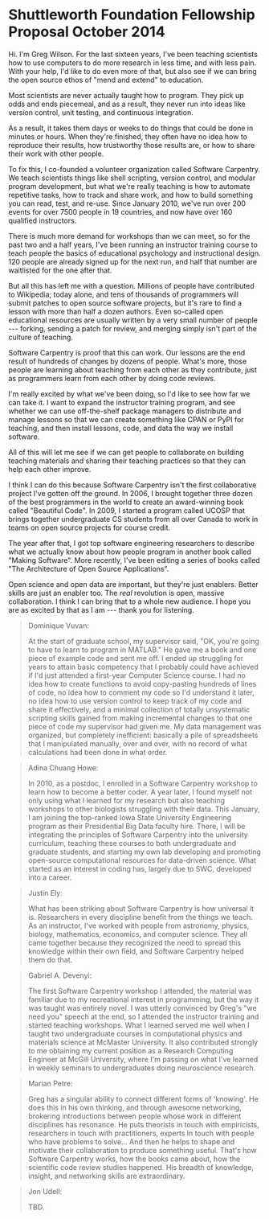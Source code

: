 Shuttleworth Foundation Fellowship Proposal October 2014
========================================================

Hi.  I'm Greg Wilson.  For the last sixteen years, I've been teaching
scientists how to use computers to do more research in less time, and
with less pain.  With your help, I'd like to do even more of that, but
also see if we can bring the open source ethos of "mend and extend" to
education.

Most scientists are never actually taught how to program.  They pick
up odds and ends piecemeal, and as a result, they never run into ideas
like version control, unit testing, and continuous integration.

As a result, it takes them days or weeks to do things that could be
done in minutes or hours.  When they're finished, they often have no
idea how to reproduce their results, how trustworthy those results
are, or how to share their work with other people.

To fix this, I co-founded a volunteer organization called Software
Carpentry.  We teach scientists things like shell scripting, version
control, and modular program development, but what we're really
teaching is how to automate repetitive tasks, how to track and share
work, and how to build something you can read, test, and re-use.
Since January 2010, we've run over 200 events for over 7500 people in
19 countries, and now have over 160 qualified instructors.

There is much more demand for workshops than we can meet, so for the
past two and a half years, I've been running an instructor training
course to teach people the basics of educational psychology and
instructional design.  120 people are already signed up for the next
run, and half that number are waitlisted for the one after that.

But all this has left me with a question.  Millions of people have
contributed to Wikipedia; today alone, and tens of thousands of
programmers will submit patches to open source software projects, but
it's rare to find a lesson with more than half a dozen authors.  Even
so-called open educational resources are usually written by a very
small number of people --- forking, sending a patch for review, and
merging simply isn't part of the culture of teaching.

Software Carpentry is proof that this can work.  Our lessons are the
end result of hundreds of changes by dozens of people.  What's more,
those people are learning about teaching from each other as they
contribute, just as programmers learn from each other by doing code
reviews.

I'm really excited by what we've been doing, so I'd like to see how
far we can take it.  I want to expand the instructor training program,
and see whether we can use off-the-shelf package managers to
distribute and manage lessons so that we can create something like
CPAN or PyPI for teaching, and then install lessons, code, and data
the way we install software.

All of this will let me see if we can get people to collaborate on
building teaching materials and sharing their teaching practices so
that they can help each other improve.

I think I can do this because Software Carpentry isn't the first
collaborative project I've gotten off the ground.  In 2006, I brought
together three dozen of the best programmers in the world to create an
award-winning book called "Beautiful Code".  In 2009, I started a
program called UCOSP that brings together undergraduate CS students
from all over Canada to work in teams on open source projects for
course credit.

The year after that, I got top software engineering researchers to
describe what we actually know about how people program in another
book called "Making Software".  More recently, I've been editing a
series of books called "The Architecture of Open Source Applications".

Open science and open data are important, but they're just enablers.
Better skills are just an enabler too.  The *real* revolution is open,
massive collaboration.  I think I can bring that to a whole new
audience.  I hope you are as excited by that as I am --- thank you for
listening.

> Dominique Vuvan:
> 
> At the start of graduate school, my supervisor said, "OK, you're
> going to have to learn to program in MATLAB." He gave me a book and
> one piece of example code and sent me off.  I ended up struggling
> for years to attain basic competency that I probably could have
> achieved if I'd just attended a first-year Computer Science course.
> I had no idea how to create functions to avoid copy-pasting hundreds
> of lines of code, no idea how to comment my code so I'd understand
> it later, no idea how to use version control to keep track of my
> code and share it effectively, and a minimal collection of totally
> unsystematic scripting skills gained from making incremental changes
> to that one piece of code my supervisor had given me. My data
> management was organized, but completely inefficient: basically a
> pile of spreadsheets that I manipulated manually, over and over,
> with no record of what calculations had been done in what order.

> Adina Chuang Howe:
>
> In 2010, as a postdoc, I enrolled in a Software Carpentry workshop
> to learn how to become a better coder. A year later, I found myself
> not only using what I learned for my research but also teaching
> workshops to other biologists struggling with their data. This
> January, I am joining the top-ranked Iowa State University
> Engineering program as their Presidential Big Data faculty
> hire. There, I will be integrating the principles of Software
> Carpentry into the university curriculum, teaching these courses to
> both undergraduate and graduate students, and starting my own lab
> developing and promoting open-source computational resources for
> data-driven science. What started as an interest in coding has,
> largely due to SWC, developed into a career.

> Justin Ely:
>
> What has been striking about Software Carpentry is how universal it
> is. Researchers in every discipline benefit from the things we
> teach. As an instructor, I've worked with people from astronomy,
> physics, biology, mathematics, economics, and computer science. They
> all came together because they recognized the need to spread this
> knowledge within their own field, and Software Carpentry helped them
> do that.

> Gabriel A. Devenyi:
>
> The first Software Carpentry workshop I attended, the material was
> familiar due to my recreational interest in programming, but the way
> it was taught was entirely novel.  I was utterly convinced by Greg's
> "we need you" speech at the end, so I attended the instructor
> training and started teaching workshops.  What I learned served me
> well when I taught two undergraduate courses in computational
> physics and materials science at McMaster University.  It also
> contributed strongly to me obtaining my current position as a
> Research Computing Engineer at McGill University, where I'm passing
> on what I've learned in weekly seminars to undergraduates doing
> neuroscience research.

> Marian Petre:
>
> Greg has a singular ability to connect different forms of
> 'knowing'. He does this in his own thinking, and through awesome
> networking, brokering introductions between people whose work in
> different disciplines has resonance.  He puts theorists in touch
> with empiricists, researchers in touch with practitioners, experts
> in touch with people who have problems to solve... And then he helps
> to shape and motivate their collaboration to produce something
> useful.  That's how Software Carpentry works, how the books came
> about, how the scientific code review studies happened.  His breadth
> of knowledge, insight, and networking skills are extraordinary.

> Jon Udell:
>
> TBD.
